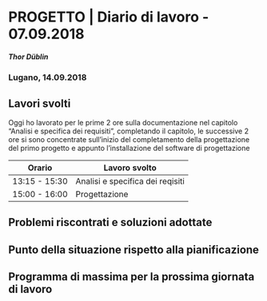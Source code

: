 # PROGETTO | Diario di lavoro - 07.09.2018
##### Thor Düblin
### Lugano, 14.09.2018

## Lavori svolti

Oggi ho lavorato per le prime 2 ore sulla documentazione nel capitolo 
“Analisi e specifica dei requisiti”, completando il capitolo, le successive 
2 ore si sono concentrate sull’inizio del completamento della progettazione 
del primo progetto e appunto l’installazione del software di progettazione

|Orario        |Lavoro svolto                         |
|--------------|--------------------------------------|
|13:15 - 15:30 |Analisi e specifica dei reqisiti      |
|15:00 - 16:00 |Progettazione                         |

##  Problemi riscontrati e soluzioni adottate

##  Punto della situazione rispetto alla pianificazione

## Programma di massima per la prossima giornata di lavoro